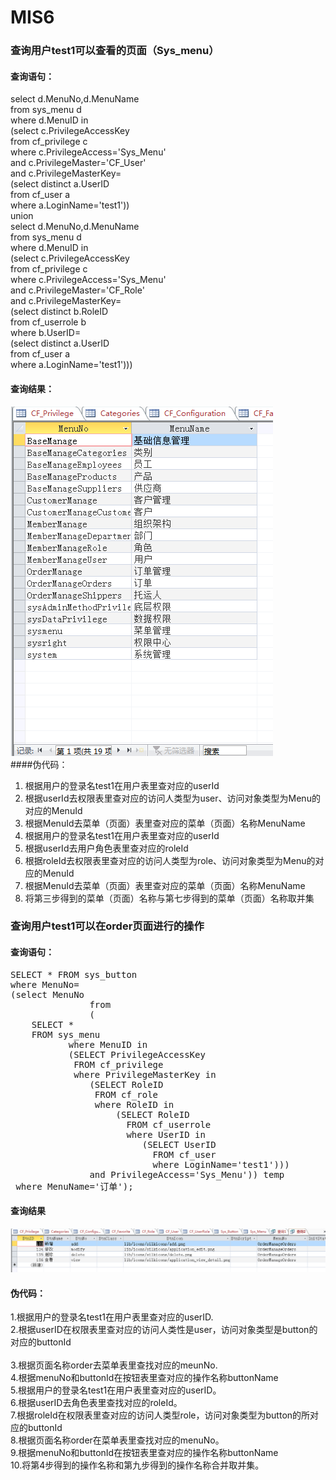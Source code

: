 # MIS6
### 查询用户test1可以查看的页面（Sys_menu）
#### 查询语句：
select d.MenuNo,d.MenuName  
from sys_menu d  
where d.MenuID in  
    (select c.PrivilegeAccessKey  
from cf_privilege c  
where c.PrivilegeAccess='Sys_Menu'   
and c.PrivilegeMaster='CF_User'  
and c.PrivilegeMasterKey=  
            (select distinct a.UserID  
        from cf_user a  
        where a.LoginName='test1'))  
union   
select d.MenuNo,d.MenuName  
from sys_menu d  
where d.MenuID in  
    (select c.PrivilegeAccessKey  
from cf_privilege c  
where c.PrivilegeAccess='Sys_Menu'   
and c.PrivilegeMaster='CF_Role'  
and c.PrivilegeMasterKey=  
            (select distinct b.RoleID  
        from cf_userrole b  
        where b.UserID=  
                    (select distinct a.UserID  
                from cf_user a  
                where a.LoginName='test1')))<br/>
#### 查询结果：
![用户test1可以查看到的页面](https://github.com/09143793/MIS6/blob/master/6.1.png)<br/>
####伪代码：
1.	根据用户的登录名test1在用户表里查对应的userId  
2.	根据userId去权限表里查对应的访问人类型为user、访问对象类型为Menu的对应的MenuId  
3.	根据MenuId去菜单（页面）表里查对应的菜单（页面）名称MenuName</br>
4.	 根据用户的登录名test1在用户表里查对应的userId</br>
5.	根据userId去用户角色表里查对应的roleId</br>
6.	根据roleId去权限表里查对应的访问人类型为role、访问对象类型为Menu的对应的MenuId</br>
7.	根据MenuId去菜单（页面）表里查对应的菜单（页面）名称MenuName</br>
8.	将第三步得到的菜单（页面）名称与第七步得到的菜单（页面）名称取并集</br>

### 查询用户test1可以在order页面进行的操作<br/>
#### 查询语句：<br/>
<pre>
SELECT * FROM sys_button
where MenuNo=
(select MenuNo
               from
               (
    SELECT * 
    FROM sys_menu 
           where MenuID in
           (SELECT PrivilegeAccessKey 
            FROM cf_privilege 
            where PrivilegeMasterKey in
               (SELECT RoleID 
                FROM cf_role 
                where RoleID in                
                    (SELECT RoleID                 
                      FROM cf_userrole                
                      where UserID in
                         (SELECT UserID 
                           FROM cf_user                  
                           where LoginName='test1')))
               and PrivilegeAccess='Sys_Menu')) temp
 where MenuName='订单');</pre>
#### 查询结果
 ![用户test1 可对order页面进行的操作](https://github.com/09143793/MIS6/blob/master/6.2.png)<br/>
 #### 伪代码：
 1.根据用户的登录名test1在用户表里查对应的userID.<br/>
 2.根据userID在权限表里查对应的访问人类性是user，访问对象类型是button的对应的buttonId<br/><br/>
 3.根据页面名称order去菜单表里查找对应的meunNo.<br/>
 4.根据menuNo和buttonId在按钮表里查对应的操作名称buttonName<br/>
 5.根据用户的登录名test1在用户表里查对应的userID。<br/>
 6.根据userID去角色表里查找对应的roleId。<br/>
 7.根据roleId在权限表里查对应的访问人类型role，访问对象类型为button的所对应的buttonId<br/>
 8.根据页面名称order在菜单表里查找对应的menuNo。<br/>
 9.根据menuNo和buttonId在按钮表里查对应的操作名称buttonName<br/>
 10.将第4步得到的操作名称和第九步得到的操作名称合并取并集。</p>
